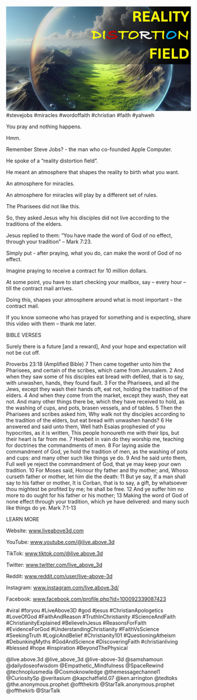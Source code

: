 ![Video cover image](./cover.jpg)
#stevejobs #miracles #wordoffaith #christian #faith #yahweh

You pray and nothing happens.

Hmm.

Remember Steve Jobs? - the man who co-founded Apple Computer.

He spoke of a “reality distortion field”.

He meant an atmosphere that shapes the reality to birth what you want.

An atmosphere for miracles.

An atmosphere for miracles will play by a different set of rules.

The Pharisees did not like this. 

So, they asked Jesus why his disciples did not live according to the traditions of the elders.

Jesus replied to them: “You have made the word of God of no effect, through your tradition” – Mark 7:23.

Simply put - after praying, what you do, can make the word of God of no effect.

Imagine praying to receive a contract for 10 million dollars.

At some point, you have to start checking your mailbox, say – every hour – till the contract mail arrives.

Doing this, shapes your atmosphere around what is most important – the contract mail.

If you know someone who has prayed for something and is expecting, share this video with them – thank me later.



BIBLE VERSES

Surely there is a future [and a reward],
And your hope and expectation will not be cut off.

Proverbs 23:18 (Amplified Bible)
7 Then came together unto him the Pharisees, and certain of the scribes, which came from Jerusalem.
2 And when they saw some of his disciples eat bread with defiled, that is to say, with unwashen, hands, they found fault.
3 For the Pharisees, and all the Jews, except they wash their hands oft, eat not, holding the tradition of the elders.
4 And when they come from the market, except they wash, they eat not. And many other things there be, which they have received to hold, as the washing of cups, and pots, brasen vessels, and of tables.
5 Then the Pharisees and scribes asked him, Why walk not thy disciples according to the tradition of the elders, but eat bread with unwashen hands?
6 He answered and said unto them, Well hath Esaias prophesied of you hypocrites, as it is written, This people honoureth me with their lips, but their heart is far from me.
7 Howbeit in vain do they worship me, teaching for doctrines the commandments of men.
8 For laying aside the commandment of God, ye hold the tradition of men, as the washing of pots and cups: and many other such like things ye do.
9 And he said unto them, Full well ye reject the commandment of God, that ye may keep your own tradition.
10 For Moses said, Honour thy father and thy mother; and, Whoso curseth father or mother, let him die the death:
11 But ye say, If a man shall say to his father or mother, It is Corban, that is to say, a gift, by whatsoever thou mightest be profited by me; he shall be free.
12 And ye suffer him no more to do ought for his father or his mother;
13 Making the word of God of none effect through your tradition, which ye have delivered: and many such like things do ye.
Mark 7:1-13


LEARN MORE

Website: www.liveabove3d.com

YouTube: www.youtube.com/@live.above.3d

TikTok: www.tiktok.com/@live.above.3d

Twitter: www.twitter.com/live_above_3d

Reddit: www.reddit.com/user/live-above-3d

Instagram: www.instagram.com/live.above.3d/

Facebook: www.facebook.com/profile.php?id=100092339087423

#viral #foryou #LiveAbove3D #god #jesus #ChristianApologetics #LoveOfGod #FaithAndReason #TruthInChristianity #ScienceAndFaith #ChristianityExplained #BelieveInJesus #ReasonsForFaith #EvidenceForGod #UnderstandingChristianity #FaithVsScience #SeekingTruth #LogicAndBelief #Christianity101 #QuestioningAtheism #DebunkingMyths #GodAndScience #DiscoveringFaith #christianliving #blessed #hope #inspiration #BeyondThePhysical

@live.above.3d @live_above_3d @live-above-3d @samshamoun @dailydoseofwisdom @Empathetic_Mindfulness @SpaceRewind @technoplusmedia @Cosmoknowledge @themessagechannel1 @CuriositySp @veritasium @kapchatfield.07 @ken.arrington @tedtoks @the.anonymous.prophet @offthekirb @StarTalk.anonymous.prophet @offthekirb @StarTalk